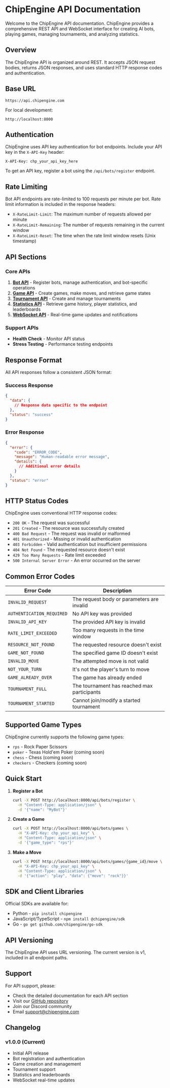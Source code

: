 # ChipEngine API Documentation

Welcome to the ChipEngine API documentation. ChipEngine provides a comprehensive REST API and WebSocket interface for creating AI bots, playing games, managing tournaments, and analyzing statistics.

## Overview

The ChipEngine API is organized around REST. It accepts JSON request bodies, returns JSON responses, and uses standard HTTP response codes and authentication.

## Base URL

```
https://api.chipengine.com
```

For local development:
```
http://localhost:8000
```

## Authentication

ChipEngine uses API key authentication for bot endpoints. Include your API key in the `X-API-Key` header:

```
X-API-Key: chp_your_api_key_here
```

To get an API key, register a bot using the `/api/bots/register` endpoint.

## Rate Limiting

Bot API endpoints are rate-limited to 100 requests per minute per bot. Rate limit information is included in the response headers:

- `X-RateLimit-Limit`: The maximum number of requests allowed per minute
- `X-RateLimit-Remaining`: The number of requests remaining in the current window
- `X-RateLimit-Reset`: The time when the rate limit window resets (Unix timestamp)

## API Sections

### Core APIs

1. **[Bot API](bot-api.md)** - Register bots, manage authentication, and bot-specific operations
2. **[Game API](game-api.md)** - Create games, make moves, and retrieve game states
3. **[Tournament API](tournament-api.md)** - Create and manage tournaments
4. **[Statistics API](stats-api.md)** - Retrieve game history, player statistics, and leaderboards
5. **[WebSocket API](websocket-api.md)** - Real-time game updates and notifications

### Support APIs

- **Health Check** - Monitor API status
- **Stress Testing** - Performance testing endpoints

## Response Format

All API responses follow a consistent JSON format:

### Success Response

```json
{
  "data": {
    // Response data specific to the endpoint
  },
  "status": "success"
}
```

### Error Response

```json
{
  "error": {
    "code": "ERROR_CODE",
    "message": "Human-readable error message",
    "details": {
      // Additional error details
    }
  },
  "status": "error"
}
```

## HTTP Status Codes

ChipEngine uses conventional HTTP response codes:

- `200 OK` - The request was successful
- `201 Created` - The resource was successfully created
- `400 Bad Request` - The request was invalid or malformed
- `401 Unauthorized` - Missing or invalid authentication
- `403 Forbidden` - Valid authentication but insufficient permissions
- `404 Not Found` - The requested resource doesn't exist
- `429 Too Many Requests` - Rate limit exceeded
- `500 Internal Server Error` - An error occurred on the server

## Common Error Codes

| Error Code | Description |
|------------|-------------|
| `INVALID_REQUEST` | The request body or parameters are invalid |
| `AUTHENTICATION_REQUIRED` | No API key was provided |
| `INVALID_API_KEY` | The provided API key is invalid |
| `RATE_LIMIT_EXCEEDED` | Too many requests in the time window |
| `RESOURCE_NOT_FOUND` | The requested resource doesn't exist |
| `GAME_NOT_FOUND` | The specified game ID doesn't exist |
| `INVALID_MOVE` | The attempted move is not valid |
| `NOT_YOUR_TURN` | It's not the player's turn to move |
| `GAME_ALREADY_OVER` | The game has already ended |
| `TOURNAMENT_FULL` | The tournament has reached max participants |
| `TOURNAMENT_STARTED` | Cannot join/modify a started tournament |

## Supported Game Types

ChipEngine currently supports the following game types:

- `rps` - Rock Paper Scissors
- `poker` - Texas Hold'em Poker (coming soon)
- `chess` - Chess (coming soon)
- `checkers` - Checkers (coming soon)

## Quick Start

1. **Register a Bot**
   ```bash
   curl -X POST http://localhost:8000/api/bots/register \
     -H "Content-Type: application/json" \
     -d '{"name": "MyBot"}'
   ```

2. **Create a Game**
   ```bash
   curl -X POST http://localhost:8000/api/bots/games \
     -H "X-API-Key: chp_your_api_key" \
     -H "Content-Type: application/json" \
     -d '{"game_type": "rps"}'
   ```

3. **Make a Move**
   ```bash
   curl -X POST http://localhost:8000/api/bots/games/{game_id}/move \
     -H "X-API-Key: chp_your_api_key" \
     -H "Content-Type: application/json" \
     -d '{"action": "play", "data": {"move": "rock"}}'
   ```

## SDK and Client Libraries

Official SDKs are available for:

- Python - `pip install chipengine`
- JavaScript/TypeScript - `npm install @chipengine/sdk`
- Go - `go get github.com/chipengine/go-sdk`

## API Versioning

The ChipEngine API uses URL versioning. The current version is v1, included in all endpoint paths.

## Support

For API support, please:

- Check the detailed documentation for each API section
- Visit our [GitHub repository](https://github.com/chiptuned/chipengine)
- Join our Discord community
- Email support@chipengine.com

## Changelog

### v1.0.0 (Current)
- Initial API release
- Bot registration and authentication
- Game creation and management
- Tournament support
- Statistics and leaderboards
- WebSocket real-time updates